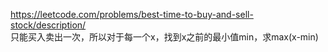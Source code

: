 https://leetcode.com/problems/best-time-to-buy-and-sell-stock/description/  
只能买入卖出一次，所以对于每一个x，找到x之前的最小值min，求max(x-min)